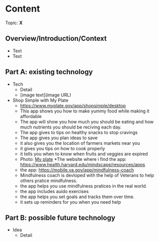 # Content
Topic: **X**

## Overview/Introduction/Context
* Text
* Text

## Part A: existing technology
* Tech
  * Detail
  * [image text](image URL)
* Shop Simple with My Plate
  * https://www.myplate.gov/app/shopsimple/desktop
  * This app shows you how to make yummy food while making it affordable
  * The app will show you how much you should be eating and how much nutrients you should be reciving each day.
  * The app gives to tips on healthy snacks to stop cravings
  * The app gives you plan ideas to save
  * it also gives you the location of farmers markets near you
  * it gives you tips on how to cook properly
  * it tells you when to know when fruits and veggies are expired
  * Photo: [My plate](https://www.myplate.gov/themes/custom/myplate/assets/img/myplate/myplate-brand.svg)
*The website where i find the app: https://www.health.harvard.edu/mindscape/resources/apps
  *  the app: https://mobile.va.gov/app/mindfulness-coach
  *  Mindfulness coach is devloped with the help of Veterans to help others pratice mindfulness.
  *  the app helps you use mindfulness pratices in the real world.
  *  the app includes auido exercises
  *  the app helps you set goals and tracks them over time.
  *  it sets up reminders for you when you need help 
    

## Part B: possible future technology
* Idea
  * Detail
